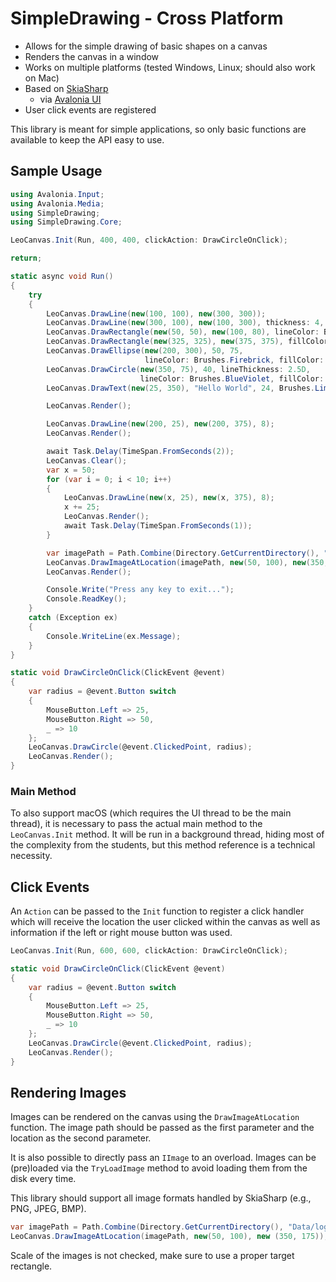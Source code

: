# SimpleDrawing - Cross Platform

- Allows for the simple drawing of basic shapes on a canvas
- Renders the canvas in a window
- Works on multiple platforms (tested Windows, Linux; should also work on Mac)
- Based on [SkiaSharp](https://github.com/mono/SkiaSharp)
  - via [Avalonia UI](https://github.com/AvaloniaUI/Avalonia)
- User click events are registered

This library is meant for simple applications, so only basic functions are available to keep the API easy to use.

## Sample Usage

```csharp
using Avalonia.Input;
using Avalonia.Media;
using SimpleDrawing;
using SimpleDrawing.Core;

LeoCanvas.Init(Run, 400, 400, clickAction: DrawCircleOnClick);

return;

static async void Run()
{
    try
    {
        LeoCanvas.DrawLine(new(100, 100), new(300, 300));
        LeoCanvas.DrawLine(new(300, 100), new(100, 300), thickness: 4, color: Brushes.Green);
        LeoCanvas.DrawRectangle(new(50, 50), new(100, 80), lineColor: Brushes.Red);
        LeoCanvas.DrawRectangle(new(325, 325), new(375, 375), fillColor: Brushes.Azure);
        LeoCanvas.DrawEllipse(new(200, 300), 50, 75,
                              lineColor: Brushes.Firebrick, fillColor: Brushes.Firebrick);
        LeoCanvas.DrawCircle(new(350, 75), 40, lineThickness: 2.5D,
                             lineColor: Brushes.BlueViolet, fillColor: Brushes.Gold);
        LeoCanvas.DrawText(new(25, 350), "Hello World", 24, Brushes.Lime);

        LeoCanvas.Render();

        LeoCanvas.DrawLine(new(200, 25), new(200, 375), 8);
        LeoCanvas.Render();

        await Task.Delay(TimeSpan.FromSeconds(2));
        LeoCanvas.Clear();
        var x = 50;
        for (var i = 0; i < 10; i++)
        {
            LeoCanvas.DrawLine(new(x, 25), new(x, 375), 8);
            x += 25;
            LeoCanvas.Render();
            await Task.Delay(TimeSpan.FromSeconds(1));
        }

        var imagePath = Path.Combine(Directory.GetCurrentDirectory(), "Data/logo.png");
        LeoCanvas.DrawImageAtLocation(imagePath, new(50, 100), new(350, 175));
        LeoCanvas.Render();

        Console.Write("Press any key to exit...");
        Console.ReadKey();
    }
    catch (Exception ex)
    {
        Console.WriteLine(ex.Message);
    }
}

static void DrawCircleOnClick(ClickEvent @event)
{
    var radius = @event.Button switch
    {
        MouseButton.Left => 25,
        MouseButton.Right => 50,
        _ => 10
    };
    LeoCanvas.DrawCircle(@event.ClickedPoint, radius);
    LeoCanvas.Render();
}
```

### Main Method

To also support macOS (which requires the UI thread to be the main thread), it is necessary to pass the actual main method to the `LeoCanvas.Init` method.
It will be run in a background thread, hiding most of the complexity from the students, but this method reference is a technical necessity.

## Click Events

An `Action` can be passed to the `Init` function to register a click handler which will receive the location the user clicked within the canvas as well as information if the left or right mouse button was used.

```csharp
LeoCanvas.Init(Run, 600, 600, clickAction: DrawCircleOnClick);

static void DrawCircleOnClick(ClickEvent @event)
{
    var radius = @event.Button switch
    {
        MouseButton.Left => 25,
        MouseButton.Right => 50,
        _ => 10
    };
    LeoCanvas.DrawCircle(@event.ClickedPoint, radius);
    LeoCanvas.Render();
}
```

## Rendering Images

Images can be rendered on the canvas using the `DrawImageAtLocation` function. 
The image path should be passed as the first parameter and the location as the second parameter.

It is also possible to directly pass an `IImage` to an overload. 
Images can be (pre)loaded via the `TryLoadImage` method to avoid loading them from the disk every time.

This library should support all image formats handled by SkiaSharp (e.g., PNG, JPEG, BMP).

```csharp
var imagePath = Path.Combine(Directory.GetCurrentDirectory(), "Data/logo.png");
LeoCanvas.DrawImageAtLocation(imagePath, new(50, 100), new (350, 175));
```

Scale of the images is not checked, make sure to use a proper target rectangle.